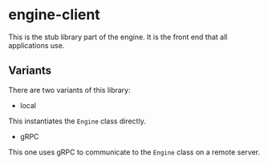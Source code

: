 # engine-client

This is the stub library part of the engine. It is the front end that all applications use.

## Variants

There are two variants of this library:

- local

This instantiates the `Engine` class directly.

- gRPC

This one uses gRPC to communicate to the `Engine` class on a remote server.


